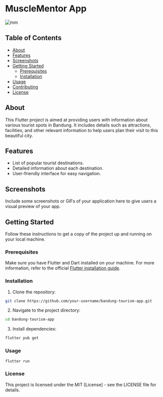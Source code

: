 # MuscleMentor App
![mm](https://github.com/mevraism/MuscleMentor_app/assets/146084224/45b87427-2f5d-4dc0-87da-901967c35ddc)


## Table of Contents

- [About](#about)
- [Features](#features)
- [Screenshots](#screenshots)
- [Getting Started](#getting-started)
  - [Prerequisites](#prerequisites)
  - [Installation](#installation)
- [Usage](#usage)
- [Contributing](#contributing)
- [License](#license)

## About

This Flutter project is aimed at providing users with information about various tourist spots in Bandung. It includes details such as attractions, facilities, and other relevant information to help users plan their visit to this beautiful city.

## Features

- List of popular tourist destinations.
- Detailed information about each destination.
- User-friendly interface for easy navigation.

## Screenshots

Include some screenshots or GIFs of your application here to give users a visual preview of your app.

## Getting Started

Follow these instructions to get a copy of the project up and running on your local machine.

### Prerequisites

Make sure you have Flutter and Dart installed on your machine. For more information, refer to the official [Flutter installation guide](https://flutter.dev/docs/get-started/install).

### Installation

1. Clone the repository:

```bash
git clone https://github.com/your-username/bandung-tourism-app.git
```

2. Navigate to the project directory:

```bash
cd bandung-tourism-app
```

3. Install dependencies:

```bash
flutter pub get
```

### Usage

```bash
flutter run
```

### License

This project is licensed under the MIT [License] - see the LICENSE file for details.
